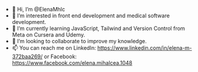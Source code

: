 - 👋 Hi, I’m @ElenaMhlc
- 👀 I’m interested in front end development and medical software development.
- 🌱 I’m currently learning JavaScript, Tailwind and Version Control from Meta on Cursera and Udemy.
- 💞️ I’m looking to collaborate to improve my knowledge.
- 📫 You can reach me on LinkedIn: https://www.linkedin.com/in/elena-m-372baa269/ or Facebook: https://www.facebook.com/elena.mihalcea.1048


